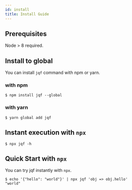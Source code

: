 ```yaml
---
id: install
title: Install Guide
---
```


## Prerequisites

Node > 8 required.

## Install to global

You can install `jqf` command with npm or yarn.

### with npm

```shell
$ npm install jqf --global
```

### with yarn

```shell
$ yarn global add jqf
```

## Instant execution with `npx`

```shell
$ npx jqf -h
```

## Quick Start with `npx`

You can try jqf instantly with `npx`.

```shell
$ echo '{"hello": "world"}' | npx jqf 'obj => obj.hello'
"world"
```
